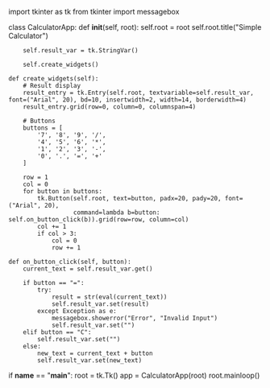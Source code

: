 import tkinter as tk
from tkinter import messagebox

class CalculatorApp:
    def __init__(self, root):
        self.root = root
        self.root.title("Simple Calculator")

        self.result_var = tk.StringVar()

        self.create_widgets()

    def create_widgets(self):
        # Result display
        result_entry = tk.Entry(self.root, textvariable=self.result_var, font=("Arial", 20), bd=10, insertwidth=2, width=14, borderwidth=4)
        result_entry.grid(row=0, column=0, columnspan=4)

        # Buttons
        buttons = [
            '7', '8', '9', '/', 
            '4', '5', '6', '*', 
            '1', '2', '3', '-', 
            '0', '.', '=', '+'
        ]

        row = 1
        col = 0
        for button in buttons:
            tk.Button(self.root, text=button, padx=20, pady=20, font=("Arial", 20),
                      command=lambda b=button: self.on_button_click(b)).grid(row=row, column=col)
            col += 1
            if col > 3:
                col = 0
                row += 1

    def on_button_click(self, button):
        current_text = self.result_var.get()
        
        if button == "=":
            try:
                result = str(eval(current_text))
                self.result_var.set(result)
            except Exception as e:
                messagebox.showerror("Error", "Invalid Input")
                self.result_var.set("")
        elif button == "C":
            self.result_var.set("")
        else:
            new_text = current_text + button
            self.result_var.set(new_text)

if __name__ == "__main__":
    root = tk.Tk()
    app = CalculatorApp(root)
    root.mainloop()
